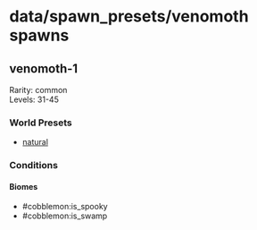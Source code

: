 # data/spawn_presets/venomoth spawns  
  
## venomoth-1  
Rarity: common  
Levels: 31-45  
  
### World Presets  
* [natural](/data/world_presets/natural.md)  
  
### Conditions  
  
#### Biomes  
  * #cobblemon:is_spooky
  * #cobblemon:is_swamp
  
